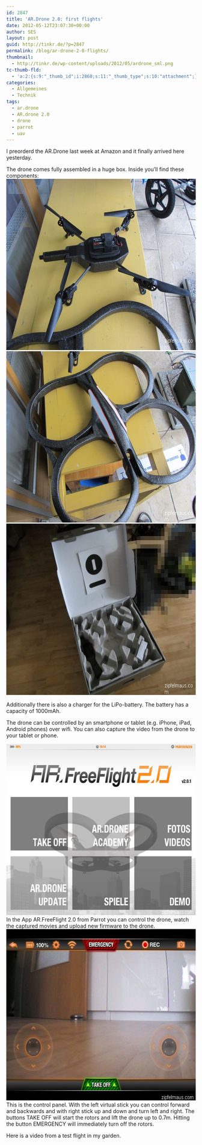```yaml
---
id: 2847
title: 'AR.Drone 2.0: first flights'
date: 2012-05-12T23:07:30+00:00
author: SES
layout: post
guid: http://tinkr.de/?p=2847
permalink: /blog/ar-drone-2-0-flights/
thumbnail:
  - http://tinkr.de/wp-content/uploads/2012/05/ardrone_sml.png
tc-thumb-fld:
  - 'a:2:{s:9:"_thumb_id";i:2860;s:11:"_thumb_type";s:10:"attachment";}'
categories:
  - Allgemeines
  - Technik
tags:
  - ar.drone
  - AR.drone 2.0
  - drone
  - parrot
  - uav
---
```

I preorderd the AR.Drone last week at Amazon and it finally arrived here yesterday.

The drone comes fully assembled in a huge box. Inside you&#8217;ll find these components:
<img loading="lazy" src="/assets/2012/05/ardrone_03.jpg" alt="" title="AR.Drone 2.0 - rotors with electronics" width="606" height="455" class="alignnone size-full wp-image-2850" />
<img loading="lazy" src="/assets/2012/05/ardrone_02.jpg" alt="" title="AR.Drone 2.0 - hull" width="606" height="455" class="alignnone size-full wp-image-2849" />
<img loading="lazy" src="/assets/2012/05/ardrone_01.jpg" alt="" title="AR.Drone 2.0 - box" width="606" height="455" class="alignnone size-full wp-image-2848" />

Additionally there is also a charger for the LiPo-battery. The battery has a capacity of 1000mAh.

The drone can be controlled by an smartphone or tablet (e.g. iPhone, iPad, Android phones) over wifi. You can also capture the video from the drone to your tablet or phone.

<img loading="lazy" src="/assets/2012/05/ardrone_ipad_01.jpg" alt="" title="App: AR.FreeFlight 2.0" width="606" height="455" class="alignnone size-full wp-image-2859" />
In the App AR.FreeFlight 2.0 from Parrot you can control the drone, watch the captured movies and upload new firmware to the drone.

<img loading="lazy" src="/assets/2012/05/ardrone_ipad_02.jpg" alt="" title="App: AR.FreeFlight 2.0 - front camera" width="606" height="455" class="alignnone size-full wp-image-2860" />
This is the control panel. With the left virtual stick you can control forward and backwards and with right stick up and down and turn left and right. The buttons TAKE OFF will start the rotors and lift the drone up to 0.7m. Hitting the button EMERGENCY will immediately turn off the rotors.

Here is a video from a test flight in my garden.
